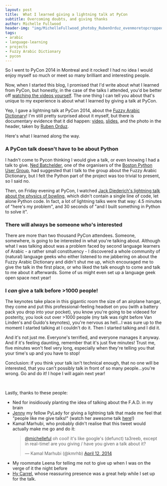 ```yaml
---
layout: post
title:  What I learned giving a lightning talk at PyCon
subtitle: Overcoming doubts, and giving thanks
author: Michelle Fullwood
header-img: "img/MichelleFullwood_photoby_RubenOrduz_evenmoretopcropped_burned.jpg"
tags: 
- arabic
- language-learning
- projects
- Fuzzy Arabic Dictionary
- pycon
---
```


So I went to PyCon 2014 in Montreal and it rocked! I had no idea I would enjoy myself so much or meet so many brilliant and interesting people. 

Now, when I started this blog, I promised that I'd write about what I learned from PyCon, but honestly, in the case of the talks I attended, you'd be better off <a href="http://pyvideo.org/category/50/pycon-us-2014">watching the videos yourself</a>. The one thing I can tell you about that's unique to my experience is about what I learned by giving a talk at PyCon.

Yep, I gave a lightning talk at PyCon 2014, about the <a href="http://fuzzyarabic.herokuapp.com">Fuzzy Arabic Dictionary</a>! I'm still pretty surprised about it myself, but there is documentary evidence that it did happen: <a href="https://www.youtube.com/watch?v=xcXheAWy7cU#t=1547">video</a>, <a href="{{ site.baseurl }}/assets/images/201404/michelleful_pycon2014_lightningtalk.pdf">slides</a>, and the photo in the header, taken by <a href="http://twitter.com/WallOfFire">Ruben Orduz</a>.

<!--<a href="https://www.dropbox.com/sh/vuqkfd3fnyetahw/swsOTBUVRJ#lh:null-DSCF1499.jpg"><img width="100%" src="{{ site.baseurl }}/assets/images/201404/michelleful_pycon_by_ruben_orduz.jpg"></a>-->

Here's what I learned along the way.

### A PyCon talk doesn't have to be about Python

I hadn't come to Pycon thinking I would give a talk, or even knowing I had a talk to give. [Ned Batchelder](http://nedbatchelder.com/), one of the organisers of the [Boston Python User Group](http://www.meetup.com/bostonpython/), had suggested that I talk to the group about the Fuzzy Arabic Dictionary, but I felt the Python part of the project was too trivial to present, so I said no.

Then, on Friday evening at PyCon, I watched <a href="https://www.youtube.com/watch?v=RLDXh2UiGq8#t=2815">Jack Diederich's lightning talk about the physics of bowling</a>, which didn't contain a single line of code, let alone Python code. In fact, a lot of lightning talks were that way: 4.5 minutes of "here's my problem", and 30 seconds of "and I built something in Python to solve it".

### There will always be someone who's interested

There are more than two thousand PyCon attendees. Someone, somewhere, is going to be interested in what you're talking about. Although what I was talking about was a problem faced by second language learners of Arabic - a rather small constituency - I discovered a whole community of (natural) language geeks who either listened to me jabbering on about the Fuzzy Arabic Dictionary and didn't shut me up, which encouraged me to give the talk in the first place, or who liked the talk enough to come and talk to me about it afterwards. Some of us might even set up a language geek open space next year!

### I *can* give a talk before >1000 people!

The keynotes take place in this gigantic room the size of an airplane hangar, they come and put this professional-feeling headset on you (with a battery pack you drop into your pocket), you know you're going to be videoed for posterity, you look out over >1000 people (my talk was right before Van Linden's and Guido's keynotes), you're nervous as hell...I was sure up to the moment I started talking at I couldn't do it. Then I started talking and I did it.

And it's not just me. Everyone's terrified, and everyone manages it anyway. And if it's feeling daunting, remember that it's just five minutes! Trust me, five minutes won't feel very long, especially when they're telling you that your time's up and you have to stop!

Conclusion: if you think your talk isn't technical enough, that no one will be interested, that you can't possibly talk in front of so many people...you're wrong. Go and do it! I hope I will again next year!

<br/>

Lastly, thanks to these people: 
<ul>
 <li>Ned for insidiously planting the idea of talking about the F.A.D. in my brain</li>
 <li><a href="http://caretdashcaret.wordpress.com/">Jenny</a> my fellow PyLady for giving a lightning talk that made me feel that "people like me give talks!" (watch her awesome talk <a href="https://www.youtube.com/watch?v=RLDXh2UiGq8#t=3134">here</a>!)</li>
 <li>Kamal Marhubi, who probably didn't realise that this tweet would actually make me go and do it:
    
 <blockquote class="twitter-tweet" lang="en"><p><a href="https://twitter.com/michelleful">@michelleful</a> oh cool! it&#39;s like google&#39;s (defunct) ta3reeb, except in real-time! are you giving / have you given a talk about it?</p>&mdash; Kamal Marhubi (@kmrhb) <a href="https://twitter.com/kmrhb/statuses/454816921830293505">April 12, 2014</a></blockquote>
<script async src="//platform.twitter.com/widgets.js" charset="utf-8"></script>   
    
 </li>
 <li>My roommate Leena for telling me not to give up when I was on the verge of it the night before</li>
 <li><a href="https://twitter.com/grepdisc">Hy Carrel</a>, whose reassuring presence was a great help while I set up for the talk.</li>
</ul>
